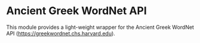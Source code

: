 Ancient Greek WordNet API
=====================

This module provides a light-weight wrapper for the Ancient Greek WordNet API (https://greekwordnet.chs.harvard.edu).
